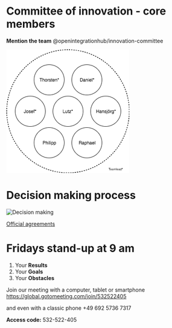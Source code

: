 # Committee of innovation - core members
**Mention the team** @openintegrationhub/innovation-committee

![Committee of Innovation](images/CoI.png)

# Decision making process

![Decision making](images/decisionMaking.png)

[Official agreements](https://github.com/openintegrationhub/innovation/wiki/Agreements)

# Fridays stand-up at 9 am
1. Your **Results**
2. Your **Goals**
3. Your **Obstacles**

Join our meeting with a computer, tablet or smartphone https://global.gotomeeting.com/join/532522405

and even with a classic phone +49 692 5736 7317

**Access code:** 532-522-405
